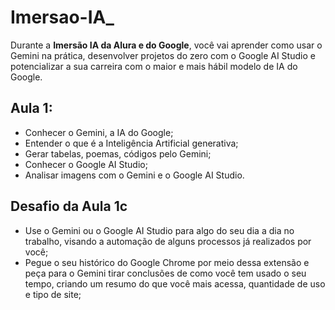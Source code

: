 # Imersao-IA_
Durante a **Imersão IA da Alura e do Google**, você vai aprender como usar o Gemini na prática, desenvolver projetos do zero com o Google AI Studio e potencializar a sua carreira com o maior e mais hábil modelo de IA do Google.

## Aula 1:
-  Conhecer o Gemini, a IA do Google;
- Entender o que é a Inteligência Artificial generativa;
- Gerar tabelas, poemas, códigos pelo Gemini;
- Conhecer o Google AI Studio;
-  Analisar imagens com o Gemini e o Google AI Studio.
## Desafio da Aula 1c
- Use o Gemini ou o Google AI Studio para algo do seu dia a dia no trabalho, visando a automação de alguns processos já realizados por você;
-  Pegue o seu histórico do Google Chrome por meio dessa extensão e peça para o Gemini tirar conclusões de como você tem usado o seu tempo, criando um resumo do que você mais acessa, quantidade de uso e tipo de site;
